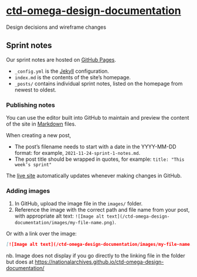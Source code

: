 # [ctd-omega-design-documentation](https://nationalarchives.github.io/ctd-omega-design-documentation/)

Design decisions and wireframe changes

## Sprint notes

Our sprint notes are hosted on [GitHub Pages](https://pages.github.com/).

- `_config.yml` is the [Jekyll](https://jekyllrb.com/) configuration.
- `index.md` is the contents of the site’s homepage.
- `_posts/` contains individual sprint notes, listed on the homepage from newest to oldest.

### Publishing notes

You can use the editor built into GitHub to maintain and preview the content of the site in [Markdown](https://guides.github.com/features/mastering-markdown/) files.

When creating a new post,

- The post’s filename needs to start with a date in the YYYY-MM-DD format: for example, `2021-11-24-sprint-1-notes.md`.
- The post title should be wrapped in quotes, for example: `title: "This week’s sprint"`

The [live site](https://nationalarchives.github.io/ctd-omega-design-documentation/) automatically updates whenever making changes in GitHub.

### Adding images

1. In GitHub, upload the image file in the `images/` folder.
2. Reference the image with the correct path and file name from your post, with appropriate alt text: `![Image alt text](/ctd-omega-design-documentation/images/my-file-name.png)`.

Or with a link over the image:

```markdown
[![Image alt text](/ctd-omega-design-documentation/images/my-file-name.png)](https://www.example.com/)
```

nb. Image does not display if you go directly to the linking file in the folder but does at https://nationalarchives.github.io/ctd-omega-design-documentation/
